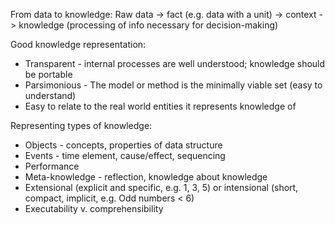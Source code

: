 From data to knowledge:
	Raw data -> fact (e.g. data with a unit) -> context -> knowledge (processing of info necessary for decision-making)

Good knowledge representation:
- Transparent - internal processes are well understood; knowledge should be portable
- Parsimonious - The model or method is the minimally viable set (easy to understand)
- Easy to relate to the real world entities it represents knowledge of

Representing types of knowledge:
- Objects - concepts, properties of data structure
- Events - time element, cause/effect, sequencing
- Performance
- Meta-knowledge - reflection, knowledge about knowledge
- Extensional (explicit and specific, e.g. 1, 3, 5) or intensional (short, compact, implicit, e.g. Odd numbers < 6)
- Executability v. comprehensibility 